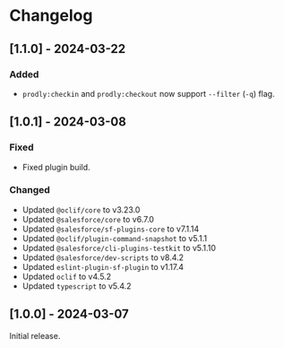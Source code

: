 # Changelog

## [1.1.0] - 2024-03-22

### Added

- `prodly:checkin` and `prodly:checkout` now support `--filter` (`-q`) flag.

## [1.0.1] - 2024-03-08

### Fixed

- Fixed plugin build.

### Changed

- Updated `@oclif/core` to v3.23.0
- Updated `@salesforce/core` to v6.7.0
- Updated `@salesforce/sf-plugins-core` to v7.1.14
- Updated `@oclif/plugin-command-snapshot` to v5.1.1
- Updated `@salesforce/cli-plugins-testkit` to v5.1.10
- Updated `@salesforce/dev-scripts` to v8.4.2
- Updated `eslint-plugin-sf-plugin` to v1.17.4
- Updated `oclif` to v4.5.2
- Updated `typescript` to v5.4.2

## [1.0.0] - 2024-03-07

Initial release.
